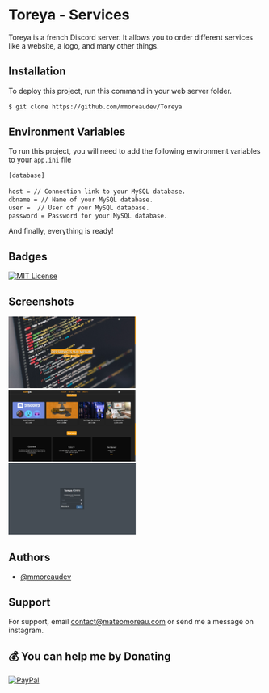
# Toreya - Services

Toreya is a french Discord server. It allows you to order different services like a website, a logo, and many other things.




## Installation

To deploy this project, run this command in your web server folder.

```bash
$ git clone https://github.com/mmoreaudev/Toreya
```



## Environment Variables

To run this project, you will need to add the following environment variables to your `app.ini` file

```
[database]

host = // Connection link to your MySQL database.
dbname = // Name of your MySQL database.
user =  // User of your MySQL database.
password = Password for your MySQL database.
```

And finally, everything is ready!
## Badges

[![MIT License](https://img.shields.io/badge/License-MIT-green.svg)](https://choosealicense.com/licenses/mit/)


## Screenshots

<img src="https://raw.githubusercontent.com/mmoreaudev/Toreya/main/screenshots/1.png" width="50%">
<img src="https://raw.githubusercontent.com/mmoreaudev/Toreya/main/screenshots/2.png" width="50%">
<img src="https://raw.githubusercontent.com/mmoreaudev/Toreya/main/screenshots/3.png" width="50%">


## Authors

- [@mmoreaudev](https://www.github.com/mmoreaudev)


## Support

For support, email contact@mateomoreau.com or send me a message on instagram.

## 💰 You can help me by Donating
  [![PayPal](https://img.shields.io/badge/PayPal-00457C?style=for-the-badge&logo=paypal&logoColor=white)](https://paypal.me/PayPal.me/mateomoreaw) 
